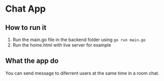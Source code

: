 # Chat App

## How to run it 

1. Run the main.go file in the backend folder using `go run main.go`
2. Run the home.html with live server for example

## What the app do

You can send message to diferrent users at the same time in a room chat.

